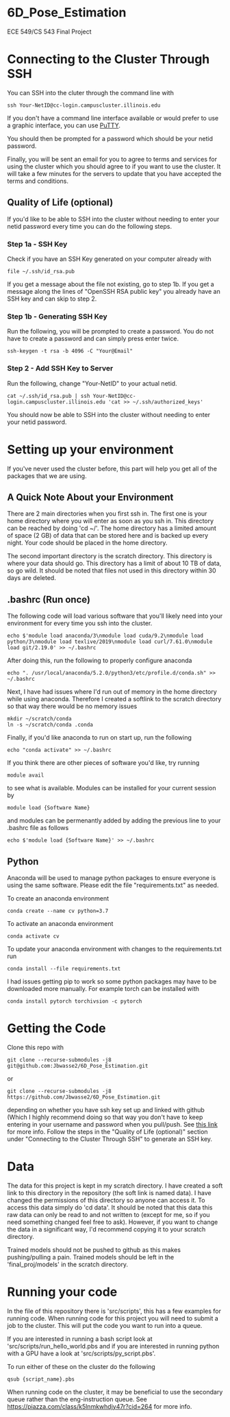 # 6D_Pose_Estimation
ECE 549/CS 543 Final Project

# Connecting to the Cluster Through SSH
You can SSH into the cluter through the command line with
```
ssh Your-NetID@cc-login.campuscluster.illinois.edu
```
If you don't have a command line interface available or would prefer to use a graphic interface, you can use [PuTTY](https://putty.org/).  

You should then be prompted for a password which should be your netid password.  

Finally, you will be sent an email for you to agree to terms and services for using the cluster which you should agree to if you want to use the cluster. It will take a few minutes for the servers to update that you have accepted the terms and conditions.

## Quality of Life (optional)
If you'd like to be able to SSH into the cluster without needing to enter your netid password every time you can do the following steps.

### Step 1a - SSH Key
Check if you have an SSH Key generated on your computer already with
```
file ~/.ssh/id_rsa.pub
```
If you get a message about the file not existing, go to step 1b. If you get a message along the lines of "OpenSSH RSA public key" you already have an SSH key and can skip to step 2.

### Step 1b - Generating SSH Key
Run the following, you will be prompted to create a password. You do not have to create a password and can simply press enter twice.
```
ssh-keygen -t rsa -b 4096 -C "Your@Email"
```
### Step 2 - Add SSH Key to Server
Run the following, change "Your-NetID" to your actual netid.
```
cat ~/.ssh/id_rsa.pub | ssh Your-NetID@cc-login.campuscluster.illinois.edu 'cat >> ~/.ssh/authorized_keys'
```
You should now be able to SSH into the cluster without needing to enter your netid password.

# Setting up your environment
If you've never used the cluster before, this part will help you get all of the packages that we are using. 

## A Quick Note About your Environment
There are 2 main directories when you first ssh in. The first one is your home directory where you will enter as soon as you ssh in. This directory can be reached by doing 'cd ~/'. The home directory has a limited amount of space (2 GB) of data that can be stored here and is backed up every night. Your code should be placed in the home directory.

The second important directory is the scratch directory. This directory is where your data should go. This directory has a limit of about 10 TB of data, so go wild. It should be noted that files not used in this directory within 30 days are deleted.

## .bashrc (Run once)
The following code will load various software that you'll likely need into your environment for every time you ssh into the cluster.
```
echo $'module load anaconda/3\nmodule load cuda/9.2\nmodule load python/3\nmodule load texlive/2019\nmodule load curl/7.61.0\nmodule load git/2.19.0' >> ~/.bashrc
```
After doing this, run the following to properly configure anaconda
```
echo ". /usr/local/anaconda/5.2.0/python3/etc/profile.d/conda.sh" >> ~/.bashrc
```
Next, I have had issues where I'd run out of memory in the home directory while using anaconda. Therefore I created a softlink to the scratch directory so that way there would be no memory issues
```
mkdir ~/scratch/conda
ln -s ~/scratch/conda .conda
```
Finally, if you'd like anaconda to run on start up, run the following
```
echo "conda activate" >> ~/.bashrc
```
If you think there are other pieces of software you'd like, try running
```
module avail
```
to see what is available. Modules can be installed for your current session by 
```
module load {Software Name}
```
and modules can be permenantly added by adding the previous line to your .bashrc file as follows
```
echo $'module load {Software Name}' >> ~/.bashrc
```
## Python
Anaconda will be used to manage python packages to ensure everyone is using the same software. Please edit the file "requirements.txt" as needed. 

To create an anaconda environment
```
conda create --name cv python=3.7
```

To activate an anaconda environment
```
conda activate cv
```

To update your anaconda environment with changes to the requirements.txt run
```
conda install --file requirements.txt
```
I had issues getting pip to work so some python packages may have to be downloaded more manually. For example torch can be installed with
```
conda install pytorch torchivsion -c pytorch
```


# Getting the Code
Clone this repo with 
```
git clone --recurse-submodules -j8 git@github.com:Jbwasse2/6D_Pose_Estimation.git
```
or 
```
git clone --recurse-submodules -j8 https://github.com/Jbwasse2/6D_Pose_Estimation.git
```
depending on whether you have ssh key set up and linked with github (Which I highly recommend doing so that way you don't have to keep entering in your username and password when you pull/push. See [this link](https://help.github.com/en/github/authenticating-to-github/adding-a-new-ssh-key-to-your-github-account) for more info. Follow the steps in the "Quality of Life (optional)" section under "Connecting to the Cluster Through SSH" to generate an SSH key.

# Data
The data for this project is kept in my scratch directory. I have created a soft link to this directory in the repository (the soft link is named data). I have changed the permissions of this directory so anyone can access it. To access this data simply do 'cd data'. It should be noted that this data this raw data can only be read to and not written to (except for me, so if you need something changed feel free to ask). However, if you want to change the data in a significant way, I'd recommend copying it to your scratch directory.

Trained models should not be pushed to github as this makes pushing/pulling a pain. Trained models should be left in the 'final_proj/models' in the scratch directory.

# Running your code

In the file of this repository there is 'src/scripts', this has a few examples for running code. When running code for this project you will need to submit a job to the cluster. This will put the code you want to run into a queue. 

If you are interested in running a bash script look at 'src/scripts/run_hello_world.pbs and if you are interested in running python with a GPU have a look at 'src/scripts/py_script.pbs'.

To run either of these on the cluster do the following
```
qsub {script_name}.pbs
```

When running code on the cluster, it may be beneficial to use the secondary queue rather than the eng-instruction queue. See https://piazza.com/class/k5lnmkwhdjy47r?cid=264 for more info.
